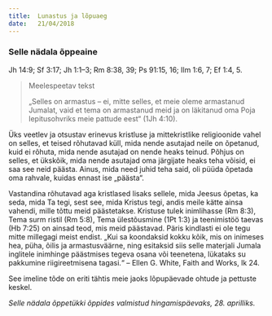 ```yaml
---
title:  Lunastus ja lõpuaeg
date:   21/04/2018
---
```


### Selle nädala õppeaine
Jh 14:9; Sf 3:17; Jh 1:1–3; Rm 8:38, 39; Ps 91:15, 16; Ilm 1:6, 7; Ef 1:4, 5.

> <p>Meelespeetav tekst</p>
> „Selles on armastus – ei, mitte selles, et meie oleme armastanud Jumalat, vaid et tema on armastanud meid ja on läkitanud oma Poja lepitusohvriks meie pattude eest“ (1Jh 4:10).

Üks veetlev ja otsustav erinevus kristluse ja mittekristlike religioonide vahel on selles, et teised rõhutavad küll, mida nende asutajad neile on õpetanud, kuid ei rõhuta, mida nende asutajad on nende heaks teinud. Põhjus on selles, et ükskõik, mida nende asutajad oma järgijate heaks teha võisid, ei saa see neid päästa. Ainus, mida need juhid teha said, oli püüda õpetada oma rahvale, kuidas ennast ise „päästa“.

Vastandina rõhutavad aga kristlased lisaks sellele, mida Jeesus õpetas, ka seda, mida Ta tegi, sest see, mida Kristus tegi, andis meile kätte ainsa vahendi, mille tõttu meid päästetakse. Kristuse tulek inimlihasse (Rm 8:3), Tema surm ristil (Rm 5:8), Tema ülestõusmine (1Pt 1:3) ja teenimistöö taevas (Hb 7:25) on ainsad teod, mis meid päästavad. Päris kindlasti ei ole tegu mitte millegagi meist endist. „Kui sa koondaksid kokku kõik, mis on inimeses hea, püha, õilis ja armastusväärne, ning esitaksid siis selle materjali Jumala inglitele inimhinge päästmises tegeva osana või teenetena, lükataks su pakkumine riigireetmisena tagasi.“ – Ellen G. White, Faith and Works, lk 24.

See imeline tõde on eriti tähtis meie jaoks lõpupäevade ohtude ja pettuste keskel. 

_Selle nädala õppetükki õppides valmistud hingamispäevaks, 28. aprilliks._